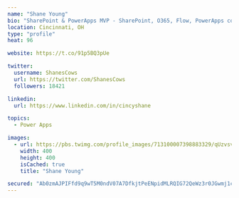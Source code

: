 ```yaml
---
name: "Shane Young"
bio: "SharePoint & PowerApps MVP - SharePoint, O365, Flow, PowerApps consulting? @PowerApps911 | Pure Snark? You found it."
location: Cincinnati, OH
type: "profile"
heat: 96

website: https://t.co/91p5BQ3pUe

twitter:
  username: ShanesCows
  url: https://twitter.com/ShanesCows
  followers: 18421

linkedin:
  url: https://www.linkedin.com/in/cincyshane

topics:
  - Power Apps

images:
  - url: https://pbs.twimg.com/profile_images/713100007398883329/qUzvsvQ3_400x400.jpg
    width: 400
    height: 400
    isCached: true
    title: "Shane Young"

secured: "Ab0zmAJPIFfd9q9wT5M0ndV07A7DfkjtPeENpidMLRQIG72QeWz3r0JGwmj1cDwyC76hBUoH8bgCGhCYyFxA1w9ydG6eXYrol8nDKMzXsF4f654JnsIqsUuVILoYMy4G8nrVqeqmBSNWtQ7U7ZjSN+J1Pb+LmzPRp0OhakiUebTz2JJaJgVDSnBAICuU8LQg38fueplC9AvVY4o2b9adCZOqDR6yEtTyeR2xRe24CJVzUHBQ8M/MW1sWJgieFVCCG1zaZKEZ7h53MY9gKVMPmwGQU5ranTEhT2qUxAAwI6HTJJPdOibN4aWj13Jxdbgo3BVQ+UMbpbUpXdtRUnGsNXM8MGZksmlWJcqCxJQ01uF624v6+Y15AJomAdOHhkgVk9jLNvVjr2Bjn7TdQtzlk8va+RAAojL8b9sd7O1TgxQ=;epxVdE5q+cOFcv0Se6IwMA=="
---
```



